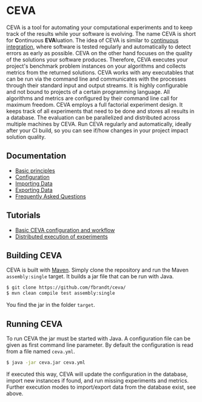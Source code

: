 # CEVA
CEVA is a tool for automating your computational experiments and to keep track of the results while your software is evolving. The name CEVA is short for **C**ontinuous **EVA**luation. The idea of CEVA is similar to [continuous integration][CI], where software is tested regularly and automatically to detect errors as early as possible. CEVA on the other hand focuses on the quality of the solutions your software produces. Therefore, CEVA executes your project's benchmark problem instances on your algorithms and collects metrics from the returned solutions. CEVA works with any executables that can be run via the command line and communicates with the processes through their standard input and output streams. It is highly configurable and not bound to projects of a certain programming language. All algorithms and metrics are configured by their command line call for maximum freedom. CEVA employs a full factorial experiment design. It keeps track of all experiments that need to be done and stores all results in a database. The evaluation can be parallelized and distributed across multiple machines by CEVA. Run CEVA regularly and automatically, ideally after your CI build, so you can see if/how changes in your project impact solution quality.

## Documentation
  * [Basic principles](doc/basics.md)
  * [Configuration](doc/config.md)
  * [Importing Data](doc/import.md)
  * [Exporting Data](doc/export.md)
  * [Frequently Asked Questions](doc/faq.md)

## Tutorials
  * [Basic CEVA configuration and workflow](doc/howto/basics.md)
  * [Distributed execution of experiments](doc/howto/gearman.md)

## Building CEVA
CEVA is built with [Maven][MVN]. Simply clone the repository and run the Maven `assembly:single` target. It builds a jar file that can be run with Java.
```sh
$ git clone https://github.com/fbrandt/ceva/
$ mvn clean compile test assembly:single
```

You find the jar in the folder `target`.

## Running CEVA
To run CEVA the jar must be started with Java. A configuration file can be given as first command line parameter. By default the configuration is read from a file named `ceva.yml`.
```sh
$ java -jar ceva.jar ceva.yml
```
If executed this way, CEVA will update the configuration in the database, import new instances if found, and run missing experiments and metrics. Further execution modes to import/export data from the database exist, see above.

[CI]: https://en.wikipedia.org/wiki/Continuous_integration
[MVN]: https://maven.apache.org/
